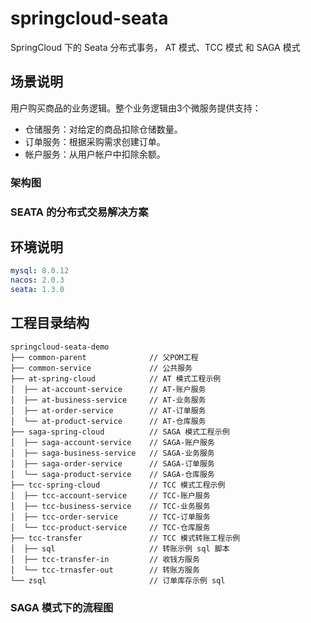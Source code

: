 # springcloud-seata

SpringCloud 下的 Seata 分布式事务， AT 模式、TCC 模式 和 SAGA 模式

## 场景说明

用户购买商品的业务逻辑。整个业务逻辑由3个微服务提供支持：

- 仓储服务：对给定的商品扣除仓储数量。
- 订单服务：根据采购需求创建订单。
- 帐户服务：从用户帐户中扣除余额。

### 架构图



### SEATA 的分布式交易解决方案


## 环境说明
```yaml
mysql: 8.0.12
nacos: 2.0.3
seata: 1.3.0
```

## 工程目录结构

```
springcloud-seata-demo
├── common-parent              // 父POM工程
├── common-service             // 公共服务
├── at-spring-cloud            // AT 模式工程示例
│  ├── at-account-service      // AT-账户服务
│  ├── at-business-service     // AT-业务服务
│  ├── at-order-service        // AT-订单服务
│  └── at-product-service      // AT-仓库服务
├── saga-spring-cloud          // SAGA 模式工程示例 
│  ├── saga-account-service    // SAGA-账户服务
│  ├── saga-business-service   // SAGA-业务服务
│  ├── saga-order-service      // SAGA-订单服务
│  └── saga-product-service    // SAGA-仓库服务
├── tcc-spring-cloud           // TCC 模式工程示例 
│  ├── tcc-account-service     // TCC-账户服务
│  ├── tcc-business-service    // TCC-业务服务
│  ├── tcc-order-service       // TCC-订单服务
│  └── tcc-product-service     // TCC-仓库服务
├── tcc-transfer               // TCC 模式转账工程示例
│  ├── sql                     // 转账示例 sql 脚本
│  ├── tcc-transfer-in         // 收钱方服务 
│  └── tcc-trnasfer-out        // 转账方服务
└── zsql                       // 订单库存示例 sql
```



### SAGA 模式下的流程图
